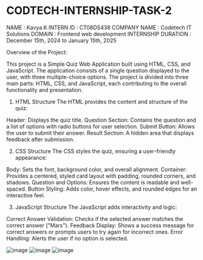 # CODTECH-INTERNSHIP-TASK-2
NAME : Kavya.K INTERN ID : CT08DS438 COMPANY NAME : Codetech IT Solutions DOMAIN : Frontend web development INTERNSHIP DURATION : December 15th, 2024 to January 15th, 2025

Overview of the Project:

This project is a Simple Quiz Web Application built using HTML, CSS, and JavaScript. The application consists of a single question displayed to the user, with three multiple-choice options. The project is divided into three main parts: HTML, CSS, and JavaScript, each contributing to the overall functionality and presentation.

1. HTML Structure
The HTML provides the content and structure of the quiz:

Header: Displays the quiz title.
Question Section: Contains the question and a list of options with radio buttons for user selection.
Submit Button: Allows the user to submit their answer.
Result Section: A hidden area that displays feedback after submission.

2. CSS Structure
The CSS styles the quiz, ensuring a user-friendly appearance:

Body: Sets the font, background color, and overall alignment.
Container: Provides a centered, styled card layout with padding, rounded corners, and shadows.
Question and Options: Ensures the content is readable and well-spaced.
Button Styling: Adds color, hover effects, and rounded edges for an interactive feel.

3. JavaScript Structure
The JavaScript adds interactivity and logic:

Correct Answer Validation: Checks if the selected answer matches the correct answer ("Mars").
Feedback Display: Shows a success message for correct answers or prompts users to try again for incorrect ones.
Error Handling: Alerts the user if no option is selected.

![image](https://github.com/user-attachments/assets/02a9bcc7-79d8-44d6-8250-7528cff98003)
![image](https://github.com/user-attachments/assets/7e664211-086f-4bfd-a532-6f9e4b7e4a1c)
![image](https://github.com/user-attachments/assets/1628c4c9-993f-4415-af5d-acb3e2bbe407)


